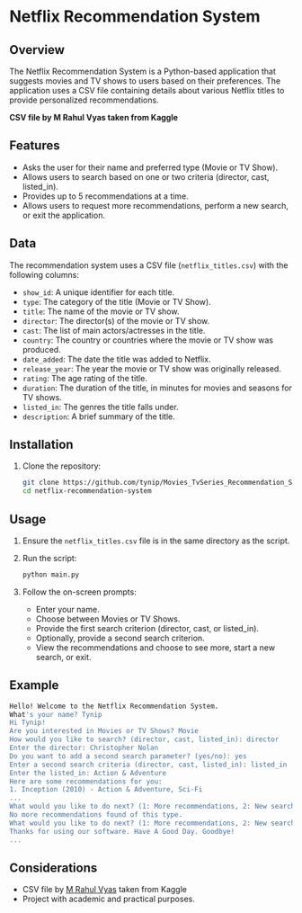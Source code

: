 # Netflix Recommendation System

## Overview

The Netflix Recommendation System is a Python-based application that suggests movies and TV shows to users based on their preferences. The application uses a CSV file containing details about various Netflix titles to provide personalized recommendations.

**CSV file by M Rahul Vyas taken from Kaggle**

## Features
- Asks the user for their name and preferred type (Movie or TV Show).
- Allows users to search based on one or two criteria (director, cast, listed_in).
- Provides up to 5 recommendations at a time.
- Allows users to request more recommendations, perform a new search, or exit the application.

## Data

The recommendation system uses a CSV file (`netflix_titles.csv`) with the following columns:
- `show_id`: A unique identifier for each title.
- `type`: The category of the title (Movie or TV Show).
- `title`: The name of the movie or TV show.
- `director`: The director(s) of the movie or TV show.
- `cast`: The list of main actors/actresses in the title.
- `country`: The country or countries where the movie or TV show was produced.
- `date_added`: The date the title was added to Netflix.
- `release_year`: The year the movie or TV show was originally released.
- `rating`: The age rating of the title.
- `duration`: The duration of the title, in minutes for movies and seasons for TV shows.
- `listed_in`: The genres the title falls under.
- `description`: A brief summary of the title.

## Installation

1. Clone the repository:
    ```sh
    git clone https://github.com/tynip/Movies_TvSeries_Recommendation_Software.git
    cd netflix-recommendation-system
    ```

## Usage
1. Ensure the `netflix_titles.csv` file is in the same directory as the script.
2. Run the script:
    ```sh
    python main.py
    ```

3. Follow the on-screen prompts:
    - Enter your name.
    - Choose between Movies or TV Shows.
    - Provide the first search criterion (director, cast, or listed_in).
    - Optionally, provide a second search criterion.
    - View the recommendations and choose to see more, start a new search, or exit.

## Example

```sh
Hello! Welcome to the Netflix Recommendation System.
What's your name? Tynip
Hi Tynip!
Are you interested in Movies or TV Shows? Movie
How would you like to search? (director, cast, listed_in): director
Enter the director: Christopher Nolan
Do you want to add a second search parameter? (yes/no): yes
Enter a second search criteria (director, cast, listed_in): listed_in
Enter the listed_in: Action & Adventure
Here are some recommendations for you:
1. Inception (2010) - Action & Adventure, Sci-Fi
...
What would you like to do next? (1: More recommendations, 2: New search, 3: Exit): 1
No more recommendations found of this type.
What would you like to do next? (1: More recommendations, 2: New search, 3: Exit): 3
Thanks for using our software. Have A Good Day. Goodbye!
...
```

## Considerations
- CSV file by [M Rahul Vyas](https://www.kaggle.com/rahulvyasm/datasets) taken from Kaggle
- Project with academic and practical purposes.